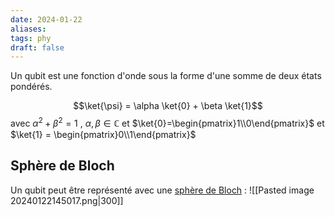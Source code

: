 ```yaml
---
date: 2024-01-22
aliases: 
tags: phy
draft: false
---
```


Un qubit est une fonction d'onde sous la forme d'une somme de deux états pondérés.

$$\ket{\psi} = \alpha \ket{0} + \beta \ket{1}$$
avec $\alpha^2 + \beta^2 = 1$ , $\alpha,\beta \in \mathbb{C}$ et $\ket{0}=\begin{pmatrix}1\\0\end{pmatrix}$ et $\ket{1} = \begin{pmatrix}0\\1\end{pmatrix}$

## Sphère de Bloch

Un qubit peut être représenté avec une [sphère de Bloch](https://en.wikipedia.org/wiki/Bloch_sphere) :
![[Pasted image 20240122145017.png|300]]
